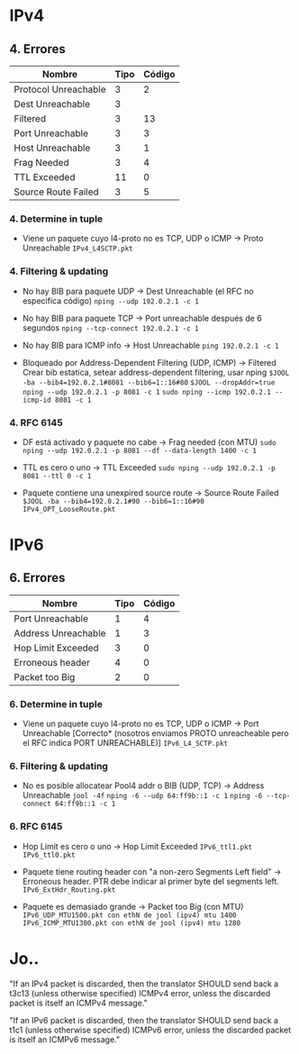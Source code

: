 # IPv4

## 4. Errores

| Nombre | Tipo | Código |
|--------|------|--------|
| Protocol Unreachable | 3 | 2 |
| Dest Unreachable | 3 | |
| Filtered | 3 | 13 |
| Port Unreachable | 3 | 3 |
| Host Unreachable | 3 | 1 |
| Frag Needed | 3 | 4 |
| TTL Exceeded | 11 | 0 |
| Source Route Failed | 3 | 5 |

### 4. Determine in tuple

* Viene un paquete cuyo l4-proto no es TCP, UDP o ICMP -> Proto Unreachable
`IPv4_L4SCTP.pkt`


### 4. Filtering & updating

* No hay BIB para paquete UDP -> Dest Unreachable (el RFC no especifica código)
`nping --udp 192.0.2.1 -c 1`

* No hay BIB para paquete TCP -> Port unreachable después de 6 segundos
`nping --tcp-connect 192.0.2.1 -c 1`

* No hay BIB para ICMP info -> Host Unreachable
`ping 192.0.2.1 -c 1`

* Bloqueado por Address-Dependent Filtering (UDP, ICMP) -> Filtered
Crear bib estatica, setear address-dependent filtering, usar nping
`$JOOL -ba --bib4=192.0.2.1#8081 --bib6=1::16#80`
`$JOOL --dropAddr=true`
`nping --udp 192.0.2.1 -p 8081 -c 1`
`sudo nping --icmp 192.0.2.1 --icmp-id 8081 -c 1`

### 4. RFC 6145

* DF está activado y paquete no cabe -> Frag needed (con MTU)
`sudo nping --udp 192.0.2.1 -p 8081 --df --data-length 1400 -c 1`
	
* TTL es cero o uno -> TTL Exceeded
`sudo nping --udp 192.0.2.1 -p 8081 --ttl 0 -c 1`

* Paquete contiene una unexpired source route -> Source Route Failed
`$JOOL -ba --bib4=192.0.2.1#90 --bib6=1::16#90`
`IPv4_OPT_LooseRoute.pkt`

# IPv6

## 6. Errores

| Nombre | Tipo | Código |
|--------|------|--------|
| Port Unreachable | 1 | 4 |
| Address Unreachable | 1 | 3 |
| Hop Limit Exceeded | 3 | 0 |
| Erroneous header | 4 | 0 |
| Packet too Big | 2 | 0 |

### 6. Determine in tuple

* Viene un paquete cuyo l4-proto no es TCP, UDP o ICMP -> Port Unreachable
[Correcto* (nosotros enviamos PROTO unreacheable pero el RFC indica PORT UNREACHABLE)]
`IPv6_L4_SCTP.pkt`

### 6. Filtering & updating

* No es posible allocatear Pool4 addr o BIB (UDP, TCP) -> Address Unreachable
`jool -4f`
`nping -6 --udp 64:ff9b::1 -c 1`
`nping -6 --tcp-connect 64:ff9b::1 -c 1`

### 6. RFC 6145

* Hop Limit es cero o uno -> Hop Limit Exceeded
`IPv6_ttl1.pkt`
`IPv6_ttl0.pkt`

* Paquete tiene routing header con "a non-zero Segments Left field" -> Erroneous header. PTR debe 
indicar al primer byte del segments left.
`IPv6_ExtHdr_Routing.pkt`

* Paquete es demasiado grande -> Packet too Big (con MTU)
`IPv6_UDP_MTU1500.pkt con ethN de jool (ipv4) mtu 1400`
`IPv6_ICMP_MTU1300.pkt con ethN de jool (ipv4) mtu 1280`

# Jo..

"If an IPv4 packet is discarded, then the translator SHOULD send back a t3c13 (unless otherwise specified) ICMPv4 error, unless the discarded packet is itself an ICMPv4 message."

"If an IPv6 packet is discarded, then the translator SHOULD send back a t1c1 (unless otherwise specified) ICMPv6 error, unless the discarded packet is itself an ICMPv6 message."

